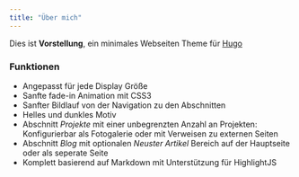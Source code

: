 ```yaml
---
title: "Über mich"
---
```


Dies ist **Vorstellung**, ein minimales Webseiten Theme für [Hugo](https://gohugo.io)

### Funktionen

* Angepasst für jede Display Größe
* Sanfte fade-in Animation mit CSS3
* Sanfter Bildlauf von der Navigation zu den Abschnitten
* Helles und dunkles Motiv
* Abschnitt _Projekte_ mit einer unbegrenzten Anzahl an Projekten: Konfigurierbar als Fotogalerie oder mit Verweisen zu externen Seiten
* Abschnitt _Blog_ mit optionalen _Neuster Artikel_ Bereich auf der Hauptseite oder als seperate Seite
* Komplett basierend auf Markdown mit Unterstützung für HighlightJS
